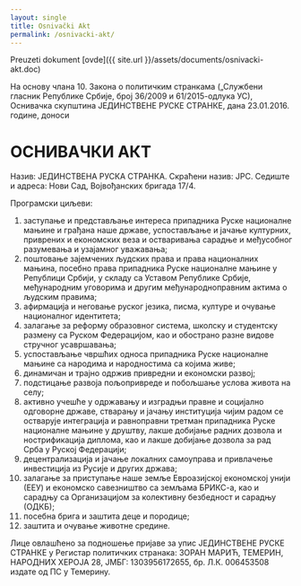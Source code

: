 ```yaml
---
layout: single
title: Osnivački Akt
permalink: /osnivacki-akt/
---
```

Preuzeti dokument [ovde]({{ site.url }}/assets/documents/osnivacki-akt.doc)

На основу члана 10. Закона о политичким странкама („Службени гласник Републике Србије, број 36/2009 и 61/2015-одлука УС),
Оснивачка скупштина ЈЕДИНСТВЕНЕ РУСКЕ СТРАНКЕ, дана 23.01.2016. године, доноси


# ОСНИВАЧКИ АКТ


Назив: ЈЕДИНСТВЕНА РУСКА СТРАНКА. 
Скраћени назив: ЈРС.
Седиште и адреса: Нови Сад,  Војвођанских бригада 17/4.

Програмски циљеви:

1) заступање и представљање интереса припадника Руске националне мањине и грађана  наше државе, успостављање и јачање културних, приврених и економских веза и остваривања сарадње и међусобног разумевања и узајамног уважавања;
2) поштовање зајемчених људских права и права националних мањина, посебно права припадника Руске националне мањине у Републици Србији, у складу са Уставом Републике Србије, међународним уговорима и другим међународноправним актима о људским правима;
3) афирмација и неговање руског језика, писма, културе и очување националног идентитета;
4) залагање за реформу образовног система, школску и студентску размену са Руском Федерацијом, као и обострано разне видове стручног усавршавања;
5) успостављање чвршћих односа припадника Руске националне мањине са народима и народностима са којима живе;
6) динамичан и трајно одржив привредни и економски развој;
7) подстицање развоја пољопривреде и побољшање услова живота на селу;
8) активно учешће у одржавању и изградњи правне  и социјално одговорне државе, стварању и јачању институција чијим радом се остварује интеграција и равноправни третман припадника Руске националне мањине у друштву, лакше добијање радних дозвола и нострификација диплома, као и лакше добијање дозвола за рад Срба у Руској Федерацији; 
9) децентрализација и јачање локалних самоуправа и привлачење инвестиција из Русије и других држава;
10) залагање за приступање наше земље Евроазијској економској унији (ЕЕУ) и економско савезништво са земљама БРИКС-а, као и сарадњу са Организацијом за колективну  безбедност и сарадњу (ОДКБ);
11) посебна брига и заштита деце и породице;
12) заштита  и очување  животне средине.

Лице овлашћено за подношење пријаве за упис ЈЕДИНСТВЕНЕ РУСКЕ СТРАНКЕ у Регистар политичких странака: ЗОРАН МАРИЋ, ТЕМЕРИН, НАРОДНИХ ХЕРОЈА 28, 
ЈМБГ: 1303956172655,  бр. Л.К. 006453508 издате од ПС у Темерину.

